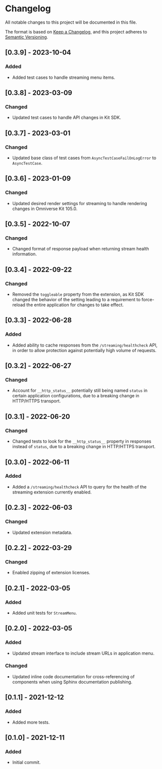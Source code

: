 # Changelog

All notable changes to this project will be documented in this file.

The format is based on [Keep a Changelog](https://keepachangelog.com/en/1.0.0/),
and this project adheres to [Semantic Versioning](https://semver.org/spec/v2.0.0.html).

## [0.3.9] - 2023-10-04
### Added
- Added test cases to handle streaming menu items.

## [0.3.8] - 2023-03-09
### Changed
- Updated test cases to handle API changes in Kit SDK.

## [0.3.7] - 2023-03-01
### Changed
- Updated base class of test cases from `AsyncTestCaseFailOnLogError` to `AsyncTestCase`.

## [0.3.6] - 2023-01-09
### Changed
- Updated desired render settings for streaming to handle rendering changes in Omniverse Kit 105.0.

## [0.3.5] - 2022-10-07
### Changed
- Changed format of response payload when returning stream health information.

## [0.3.4] - 2022-09-22
### Changed
- Removed the `toggleable` property from the extension, as Kit SDK changed the behavior of the setting leading to a requirement to force-reload the entire application for changes to take effect.

## [0.3.3] - 2022-06-28
### Added
- Added ability to cache responses from the `/streaming/healthcheck` API, in order to allow protection against potentially high volume of requests.

## [0.3.2] - 2022-06-27
### Changed
- Account for `__http_status__` potentially still being named `status` in certain application configurations, due to a breaking change in HTTP/HTTPS transport.

## [0.3.1] - 2022-06-20
### Changed
- Changed tests to look for the `__http_status__` property in responses instead of `status`, due to a breaking change in HTTP/HTTPS transport.

## [0.3.0] - 2022-06-11
### Added
- Added a `/streaming/healthcheck` API to query for the health of the streaming extension currently enabled.

## [0.2.3] - 2022-06-03
### Changed
- Updated extension metadata.

## [0.2.2] - 2022-03-29
### Changed
- Enabled zipping of extension licenses.

## [0.2.1] - 2022-03-05
### Added
- Added unit tests for `StreamMenu`.

## [0.2.0] - 2022-03-05
### Added
- Updated stream interface to include stream URLs in application menu.
### Changed
- Updated inline code documentation for cross-referencing of components when using Sphinx documentation publishing.

## [0.1.1] - 2021-12-12
### Added
- Added more tests.

## [0.1.0] - 2021-12-11
### Added
- Initial commit.
